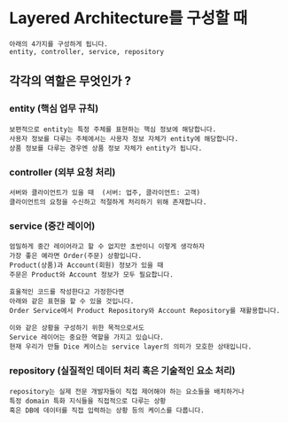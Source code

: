 # Layered Architecture를 구성할 때

```commandline
아래의 4가지를 구성하게 됩니다.
entity, controller, service, repository
```

## 각각의 역할은 무엇인가 ?

### entity (핵심 업무 규칙)

```commandline
보편적으로 entity는 특정 주체를 표현하는 핵심 정보에 해당합니다. 
사용자 정보를 다루는 주체에서는 사용자 정보 자체가 entity에 해당합니다.
상품 정보를 다루는 경우엔 상품 정보 자체가 entity가 됩니다.
```

### controller (외부 요청 처리)

```commandline
서버와 클라이언트가 있을 때  (서버: 업주, 클라이언트: 고객)
클라이언트의 요청을 수신하고 적절하게 처리하기 위해 존재합니다.
```

### service (중간 레이어)

```commandline
엄밀하게 중간 레이어라고 할 수 없지만 초반이니 이렇게 생각하자
가장 좋은 예라면 Order(주문) 상황입니다.
Product(상품)과 Account(회원) 정보가 있을 때
주문은 Product와 Account 정보가 모두 필요합니다.

효울적인 코드를 작성한다고 가정한다면
아래와 같은 표현을 할 수 있을 것입니다.
Order Service에서 Product Repository와 Account Repository를 재활용합니다.

이와 같은 상황을 구성하기 위한 목적으로서도
Service 레이어는 중요한 역할을 가지고 있습니다.
현재 우리가 만들 Dice 케이스는 service layer의 의미가 모호한 상태입니다.
```

### repository (실질적인 데이터 처리 혹은 기술적인 요소 처리)

```commandline
repository는 실제 전문 개발자들이 직접 제어해야 하는 요소들을 배치하거나
특정 domain 특화 지식들을 직접적으로 다루는 상황
혹은 DB에 데이터를 직접 입력하는 상황 등의 케이스를 다룹니다.
```